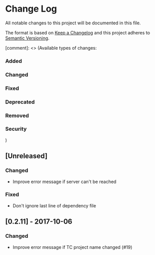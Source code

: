 # Change Log

All notable changes to this project will be documented in this file.

The format is based on [Keep a Changelog](http://keepachangelog.com/)
and this project adheres to [Semantic Versioning](http://semver.org/).

[comment]: <> (Available types of changes:
### Added
### Changed
### Fixed
### Deprecated
### Removed
### Security
)

## [Unreleased]

### Changed

- Improve error message if server can't be reached

### Fixed

- Don't ignore last line of dependency file

## [0.2.11] - 2017-10-06

### Changed

- Improve error message if TC project name changed (#19)
